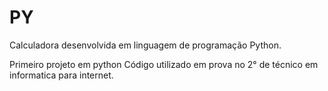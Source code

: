 # PY
Calculadora desenvolvida em linguagem de programação Python. 

Primeiro projeto em python
  Código utilizado em prova no 2° de técnico em informatica para internet.
 
